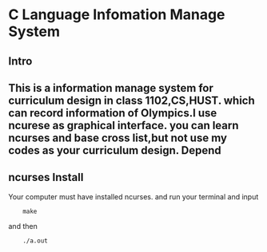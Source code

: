 C Language Infomation Manage System
=======
Intro
-----
This is a information manage system for curriculum design in class 1102,CS,HUST.
which can record information of Olympics.I use ncurese as graphical interface.
you can learn ncurses and base cross list,but not use my codes as your curriculum design.
Depend
------
ncurses
Install
-----
Your computer must have installed ncurses. and run your terminal and input

        make
and then 

        ./a.out

